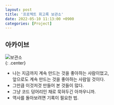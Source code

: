 ```yaml
---
layout: post
title: '프로젝트 회고록 보관소'
date: 2022-05-10 11:13:00 +0900
categories: [Project]
---
```


## 아카이브
![보관소](https://i.postimg.cc/fWXmb39h/archive.jpg)  
{: .center}
 - 나는 지금까지 계속 만드는 것을 좋아하는 사람이었고,  
   앞으로도 계속 만드는 것을 좋아하는 사람일 것이다.
 - 그만큼 이것저것 만들어 본 것들이 많다.
 - 그냥 코드 덩어리인 채로 묵혀두긴 아까우니까.
 - 역사를 돌아보려면 기록이 필요한 법.